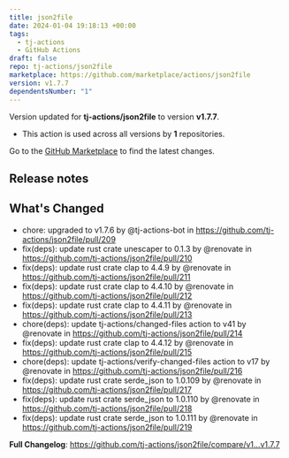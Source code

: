 ```yaml
---
title: json2file
date: 2024-01-04 19:18:13 +00:00
tags:
  - tj-actions
  - GitHub Actions
draft: false
repo: tj-actions/json2file
marketplace: https://github.com/marketplace/actions/json2file
version: v1.7.7
dependentsNumber: "1"
---
```



Version updated for **tj-actions/json2file** to version **v1.7.7**.
- This action is used across all versions by **1** repositories.

Go to the [GitHub Marketplace](https://github.com/marketplace/actions/json2file) to find the latest changes.

## Release notes

## What's Changed
* chore: upgraded to v1.7.6 by @tj-actions-bot in https://github.com/tj-actions/json2file/pull/209
* fix(deps): update rust crate unescaper to 0.1.3 by @renovate in https://github.com/tj-actions/json2file/pull/210
* fix(deps): update rust crate clap to 4.4.9 by @renovate in https://github.com/tj-actions/json2file/pull/211
* fix(deps): update rust crate clap to 4.4.10 by @renovate in https://github.com/tj-actions/json2file/pull/212
* fix(deps): update rust crate clap to 4.4.11 by @renovate in https://github.com/tj-actions/json2file/pull/213
* chore(deps): update tj-actions/changed-files action to v41 by @renovate in https://github.com/tj-actions/json2file/pull/214
* fix(deps): update rust crate clap to 4.4.12 by @renovate in https://github.com/tj-actions/json2file/pull/215
* chore(deps): update tj-actions/verify-changed-files action to v17 by @renovate in https://github.com/tj-actions/json2file/pull/216
* fix(deps): update rust crate serde_json to 1.0.109 by @renovate in https://github.com/tj-actions/json2file/pull/217
* fix(deps): update rust crate serde_json to 1.0.110 by @renovate in https://github.com/tj-actions/json2file/pull/218
* fix(deps): update rust crate serde_json to 1.0.111 by @renovate in https://github.com/tj-actions/json2file/pull/219


**Full Changelog**: https://github.com/tj-actions/json2file/compare/v1...v1.7.7
